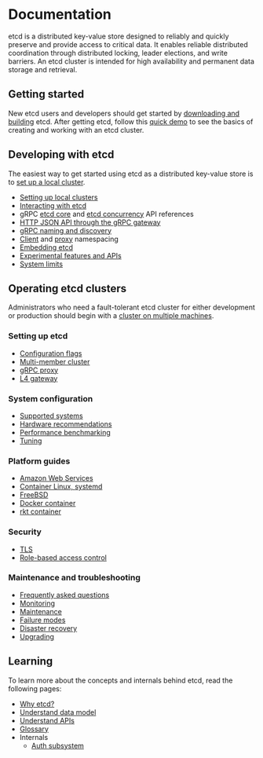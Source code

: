 # Documentation

etcd is a distributed key-value store designed to reliably and quickly preserve and provide access to critical data. It enables reliable distributed coordination through distributed locking, leader elections, and write barriers. An etcd cluster is intended for high availability and permanent data storage and retrieval.

## Getting started

New etcd users and developers should get started by [downloading and building][download_build] etcd. After getting etcd, follow this [quick demo][demo] to see the basics of creating and working with an etcd cluster.

## Developing with etcd

The easiest way to get started using etcd as a distributed key-value store is to [set up a local cluster][local_cluster].

- [Setting up local clusters][local_cluster]
- [Interacting with etcd][interacting]
- gRPC [etcd core][api_ref] and [etcd concurrency][api_concurrency_ref] API references
- [HTTP JSON API through the gRPC gateway][api_grpc_gateway]
- [gRPC naming and discovery][grpc_naming]
- [Client][namespace_client] and [proxy][namespace_proxy] namespacing
- [Embedding etcd][embed_etcd]
- [Experimental features and APIs][experimental]
- [System limits][system-limit]

## Operating etcd clusters

Administrators who need a fault-tolerant etcd cluster for either development or production should begin with a [cluster on multiple machines][clustering].

### Setting up etcd

- [Configuration flags][conf]
- [Multi-member cluster][clustering]
- [gRPC proxy][grpc_proxy]
- [L4 gateway][gateway]

### System configuration

- [Supported systems][supported_platforms]
- [Hardware recommendations][hardware]
- [Performance benchmarking][performance]
- [Tuning][tuning]

### Platform guides

- [Amazon Web Services][aws_platform]
- [Container Linux, systemd][container_linux_platform]
- [FreeBSD][freebsd_platform]
- [Docker container][container_docker]
- [rkt container][container_rkt]

### Security

- [TLS][security]
- [Role-based access control][authentication]

### Maintenance and troubleshooting

- [Frequently asked questions][faq]
- [Monitoring][monitoring]
- [Maintenance][maintenance]
- [Failure modes][failures]
- [Disaster recovery][recovery]
- [Upgrading][upgrading]

## Learning

To learn more about the concepts and internals behind etcd, read the following pages:

- [Why etcd?][why]
- [Understand data model][data_model]
- [Understand APIs][understand_apis]
- [Glossary][glossary]
- Internals
  - [Auth subsystem][auth_design]

[api_ref]: dev-guide/api_reference_v3.md
[api_concurrency_ref]: dev-guide/api_concurrency_reference_v3.md
[api_grpc_gateway]: dev-guide/api_grpc_gateway.md
[clustering]: op-guide/clustering.md
[conf]: op-guide/configuration.md
[system-limit]: dev-guide/limit.md
[faq]: faq.md
[why]: learning/why.md
[data_model]: learning/data_model.md
[demo]: demo.md
[download_build]: dl_build.md
[embed_etcd]: https://godoc.org/go.etcd.io/etcd/embed
[grpc_naming]: dev-guide/grpc_naming.md
[failures]: op-guide/failures.md
[gateway]: op-guide/gateway.md
[glossary]: learning/glossary.md
[namespace_client]: https://godoc.org/go.etcd.io/etcd/clientv3/namespace
[namespace_proxy]: op-guide/grpc_proxy.md#namespacing
[grpc_proxy]: op-guide/grpc_proxy.md
[hardware]: op-guide/hardware.md
[interacting]: dev-guide/interacting_v3.md
[local_cluster]: dev-guide/local_cluster.md
[performance]: op-guide/performance.md
[recovery]: op-guide/recovery.md
[maintenance]: op-guide/maintenance.md
[security]: op-guide/security.md
[monitoring]: op-guide/monitoring.md
[container_rkt]: op-guide/container.md#rkt
[container_docker]: op-guide/container.md#docker
[understand_apis]: learning/api.md
[supported_platforms]: op-guide/supported-platform.md
[container_linux_platform]: platforms/container-linux-systemd.md
[freebsd_platform]: platforms/freebsd.md
[aws_platform]: platforms/aws.md
[experimental]: dev-guide/experimental_apis.md
[authentication]: op-guide/authentication.md
[auth_design]: learning/auth_design.md
[tuning]: tuning.md
[upgrading]: upgrades/upgrading-etcd.md
